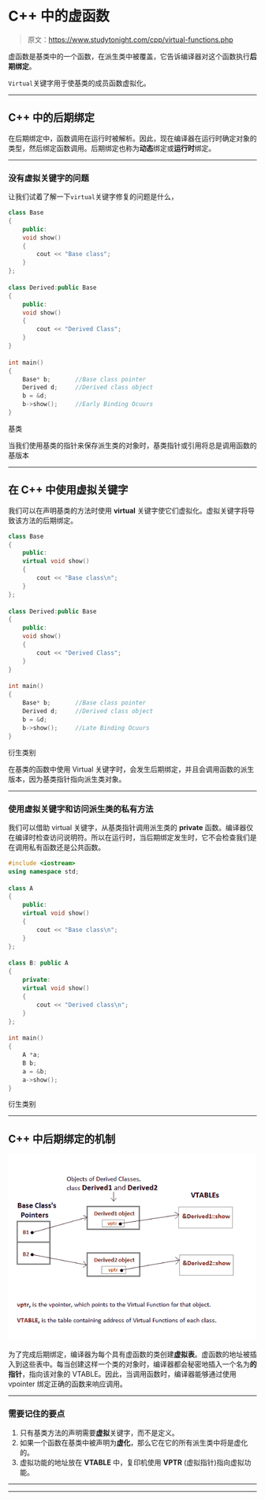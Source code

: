 # C++ 中的虚函数

> 原文：<https://www.studytonight.com/cpp/virtual-functions.php>

虚函数是基类中的一个函数，在派生类中被覆盖，它告诉编译器对这个函数执行**后期绑定**。

`Virtual`关键字用于使基类的成员函数虚拟化。

* * *

## C++ 中的后期绑定

在后期绑定中，函数调用在运行时被解析。因此，现在编译器在运行时确定对象的类型，然后绑定函数调用。后期绑定也称为**动态**绑定或**运行时**绑定。

* * *

### 没有虚拟关键字的问题

让我们试着了解一下`virtual`关键字修复的问题是什么，

```cpp
class Base
{
    public:
    void show()
    {
        cout << "Base class";
    }
};

class Derived:public Base
{
    public:
    void show()
    {
        cout << "Derived Class";
    }
}

int main()
{
    Base* b;       //Base class pointer
    Derived d;     //Derived class object
    b = &d;
    b->show();     //Early Binding Ocuurs
} 
```

基类

当我们使用基类的指针来保存派生类的对象时，基类指针或引用将总是调用函数的基版本

* * *

## 在 C++ 中使用虚拟关键字

我们可以在声明基类的方法时使用 **virtual** 关键字使它们虚拟化。虚拟关键字将导致该方法的后期绑定。

```cpp
class Base
{
    public:
    virtual void show()
    {
        cout << "Base class\n";
    }
};

class Derived:public Base
{
    public:
    void show()
    {
        cout << "Derived Class";
    }
}

int main()
{
    Base* b;       //Base class pointer
    Derived d;     //Derived class object
    b = &d;
    b->show();     //Late Binding Ocuurs
} 
```

衍生类别

在基类的函数中使用 Virtual 关键字时，会发生后期绑定，并且会调用函数的派生版本，因为基类指针指向派生类对象。

* * *

### 使用虚拟关键字和访问派生类的私有方法

我们可以借助 virtual 关键字，从基类指针调用派生类的 **private** 函数。编译器仅在编译时检查访问说明符。所以在运行时，当后期绑定发生时，它不会检查我们是在调用私有函数还是公共函数。

```cpp
#include <iostream>
using namespace std;

class A
{
    public:
    virtual void show()
    {
        cout << "Base class\n";
    }
};

class B: public A
{
    private:
    virtual void show()
    {
        cout << "Derived class\n";
    }
};

int main()
{
    A *a;
    B b;
    a = &b;
    a->show(); 
} 
```

衍生类别

* * *

## C++ 中后期绑定的机制

![mechanism of Late binding in C++](img/672bf2f510c0afd9b1ed19d1ec8464fc.png)

为了完成后期绑定，编译器为每个具有虚函数的类创建**虚拟表**。虚函数的地址被插入到这些表中。每当创建这样一个类的对象时，编译器都会秘密地插入一个名为**的指针**，指向该对象的 VTABLE。因此，当调用函数时，编译器能够通过使用 vpointer 绑定正确的函数来响应调用。

* * *

### 需要记住的要点

1.  只有基类方法的声明需要**虚拟**关键字，而不是定义。
2.  如果一个函数在基类中被声明为**虚化**，那么它在它的所有派生类中将是虚化的。
3.  虚拟功能的地址放在 **VTABLE** 中，复印机使用 **VPTR** (虚拟指针)指向虚拟功能。

* * *

* * *